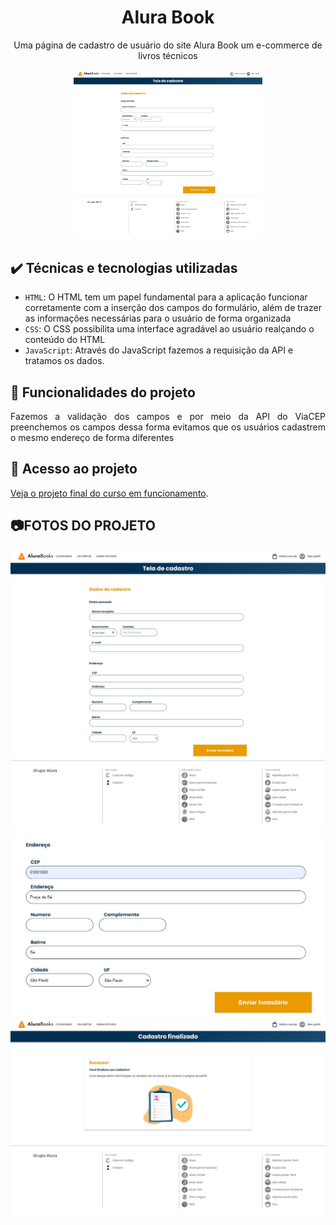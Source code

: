 <h1 align="center">Alura Book</h1>
<p align="center">Uma página de cadastro de usuário do site Alura Book um e-commerce de livros técnicos</p>

<div align="center">
<img width="60%" src="https://github.com/Luis-Emanuel/AluraBook_API_CEP/blob/main/readme/img.png?raw=true"/>
</div>	

## ✔️ Técnicas e tecnologias utilizadas

- `HTML`: O HTML tem um papel fundamental para a aplicação funcionar corretamente com a inserção dos campos do formulário, além de trazer as informações necessárias para o usuário de forma organizada  
- `CSS`: O CSS possibilita uma interface agradável ao usuário realçando o conteúdo do HTML
- `JavaScript`: Através do JavaScript fazemos a requisição da API e tratamos os dados.
    
## 🔨 Funcionalidades do projeto

<p align="justify">Fazemos a validação dos campos e por meio da API do ViaCEP preenchemos os campos dessa forma evitamos que os usuários cadastrem o mesmo endereço de forma diferentes </p>

## 📁 Acesso ao projeto

[Veja o projeto final do curso em funcionamento](https://alura-book-api-cep-nt.vercel.app/).

## 📷FOTOS DO PROJETO
<div align="center">
<img src="https://github.com/Luis-Emanuel/AluraBook_API_CEP/blob/main/readme/img.png?raw=true"/>
<img src="https://github.com/Luis-Emanuel/AluraBook_API_CEP/blob/main/readme/img_1.png?raw=true"/>
<img src="https://github.com/Luis-Emanuel/AluraBook_API_CEP/blob/main/readme/img_2.png?raw=true"/>
</div>
